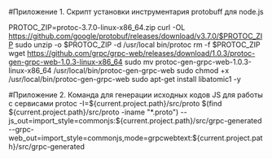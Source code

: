 #Приложение 1. Скрипт установки инструментария protobuff для node.js

PROTOC_ZIP=protoc-3.7.0-linux-x86_64.zip
curl -OL https://github.com/google/protobuf/releases/download/v3.7.0/$PROTOC_ZIP
sudo unzip -o $PROTOC_ZIP -d /usr/local bin/protoc
rm -f $PROTOC_ZIP
wget https://github.com/grpc/grpc-web/releases/download/1.0.3/protoc-gen-grpc-web-1.0.3-linux-x86_64
sudo mv protoc-gen-grpc-web-1.0.3-linux-x86_64 /usr/local/bin/protoc-gen-grpc-web
sudo chmod +x /usr/local/bin/protoc-gen-grpc-web
sudo apt-get install libatomic1 -y


#Приложение 2. Команда для генерации исходных кодов JS для работы с сервисами
protoc -I=${current.project.path}/src/proto $(find ${current.project.path}/src/proto -iname "*.proto") --js_out=import_style=commonjs:${current.project.path}/src/grpc-generated --grpc-web_out=import_style=commonjs,mode=grpcwebtext:${current.project.path}/src/grpc-generated